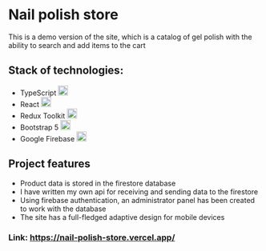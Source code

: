 # Nail polish store
This is a demo version of the site, which is a catalog of gel polish with the ability to search and add items to the cart

## Stack of technologies:
- TypeScript <img src="https://cdn.jsdelivr.net/gh/devicons/devicon@latest/icons/typescript/typescript-original.svg" height='20px' width='20px' />
- React <img src="https://cdn.jsdelivr.net/gh/devicons/devicon@latest/icons/react/react-original-wordmark.svg" height='20px' width='20px'/>
- Redux Toolkit <img src="https://cdn.jsdelivr.net/gh/devicons/devicon@latest/icons/redux/redux-original.svg" height='20px' width='20px' />
- Bootstrap 5 <img src="https://cdn.jsdelivr.net/gh/devicons/devicon@latest/icons/bootstrap/bootstrap-original-wordmark.svg" height='20px' width='20px' />
- Google Firebase <img src="https://cdn.jsdelivr.net/gh/devicons/devicon@latest/icons/firebase/firebase-original.svg" height='20px' width='20px' />

## Project features
- Product data is stored in the firestore database
- I have written my own api for receiving and sending data to the firestore
- Using firebase authentication, an administrator panel has been created to work with the database
- The site has a full-fledged adaptive design for mobile devices

### Link: https://nail-polish-store.vercel.app/
